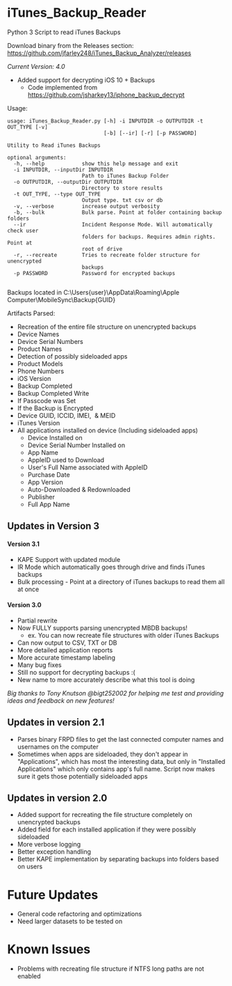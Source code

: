 # iTunes_Backup_Reader
Python 3 Script to read iTunes Backups

Download binary from the Releases section: https://github.com/jfarley248/iTunes_Backup_Analyzer/releases

*Current Version: 4.0*
* Added support for decrypting iOS 10 + Backups
    * Code implemented from https://github.com/jsharkey13/iphone_backup_decrypt




Usage:
```
usage: iTunes_Backup_Reader.py [-h] -i INPUTDIR -o OUTPUTDIR -t OUT_TYPE [-v]
                               [-b] [--ir] [-r] [-p PASSWORD]

Utility to Read iTunes Backups

optional arguments:
  -h, --help            show this help message and exit
  -i INPUTDIR, --inputDir INPUTDIR
                        Path to iTunes Backup Folder
  -o OUTPUTDIR, --outputDir OUTPUTDIR
                        Directory to store results
  -t OUT_TYPE, --type OUT_TYPE
                        Output type. txt csv or db
  -v, --verbose         increase output verbosity
  -b, --bulk            Bulk parse. Point at folder containing backup folders
  --ir                  Incident Response Mode. Will automatically check user
                        folders for backups. Requires admin rights. Point at
                        root of drive
  -r, --recreate        Tries to recreate folder structure for unencrypted
                        backups
  -p PASSWORD           Password for encrypted backups


```

Backups located in C:\Users\{user}\AppData\Roaming\Apple Computer\MobileSync\Backup\{GUID}

Artifacts Parsed:
* Recreation of the entire file structure on unencrypted backups
* Device Names
* Device Serial Numbers
* Product Names
* Detection of possibly sideloaded apps
* Product Models
* Phone Numbers
* iOS Version
* Backup Completed
* Backup Completed Write
* If Passcode was Set
* If the Backup is Encrypted
* Device GUID, ICCID, IMEI,  & MEID
* iTunes Version
* All applications installed on device (Including sideloaded apps)
  * Device Installed on
  * Device Serial Number Installed on
  * App Name
  * AppleID used to Download
  * User's Full Name associated with AppleID
  * Purchase Date
  * App Version
  * Auto-Downloaded & Redownloaded
  * Publisher
  * Full App Name
  
  
## Updates in Version 3

#### Version 3.1

* KAPE Support with updated module 
* IR Mode which automatically goes through drive and finds iTunes backups
* Bulk processing - Point at a directory of iTunes backups to read them all at once

#### Version 3.0

* Partial rewrite
* Now FULLY supports parsing unencrypted MBDB backups!
    * ex. You can now recreate file structures with older iTunes Backups
* Can now output to CSV, TXT or DB
* More detailed application reports
* More accurate timestamp labeling 
* Many bug fixes
* Still no support for decrypting backups :( 
* New name to more accurately describe what this tool is doing

*Big thanks to Tony Knutson @bigt252002 for helping me test and providing ideas and feedback on new features!*
 
## Updates in version 2.1
* Parses binary FRPD files to get the last connected computer names and usernames on the computer
* Sometimes when apps are sideloaded, they don't appear in "Applications", which has most the interesting data, but only in "Installed Applications" which only contains app's full name. Script now makes sure it gets those potentially sideloaded apps

## Updates in version 2.0
* Added support for recreating the file structure completely on unencrypted backups
* Added field for each installed application if they were possibly sideloaded
* More verbose logging
* Better exception handling
* Better KAPE implementation by separating backups into folders based on users
  
# Future Updates
* General code refactoring and optimizations
* Need larger datasets to be tested on

# Known Issues
* Problems with recreating file structure if NTFS long paths are not enabled
